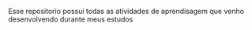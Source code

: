 Esse repositorio possui todas as atividades de aprendisagem que venho desenvolvendo durante meus estudos
